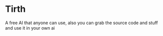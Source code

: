 # Tirth
A free AI that anyone can use, also you can grab the source code and stuff and use it in your own ai
